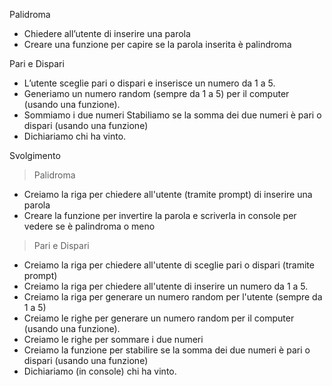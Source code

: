 Palidroma
- Chiedere all’utente di inserire una parola
- Creare una funzione per capire se la parola inserita è palindroma

Pari e Dispari
- L’utente sceglie pari o dispari e inserisce un numero da 1 a 5.
- Generiamo un numero random (sempre da 1 a 5) per il computer (usando una funzione).
- Sommiamo i due numeri Stabiliamo se la somma dei due numeri è pari o dispari (usando una funzione)
- Dichiariamo chi ha vinto.

Svolgimento

> Palidroma

- Creiamo la riga per chiedere all'utente (tramite prompt) di inserire una parola
- Creare la funzione per invertire la parola e scriverla in console per vedere se è palindroma o meno

> Pari e Dispari

- Creiamo la riga per chiedere all'utente di sceglie pari o dispari (tramite prompt)
- Creiamo la riga per chiedere all'utente di inserire un numero da 1 a 5.
- Creiamo la riga per generare un numero random per l'utente (sempre da 1 a 5)
- Creiamo le righe per generare un numero random per il computer (usando una funzione).
- Creiamo le righe per sommare i due numeri 
- Creiamo la funzione per stabilire se la somma dei due numeri è pari o dispari (usando una funzione)
- Dichiariamo (in console) chi ha vinto.
